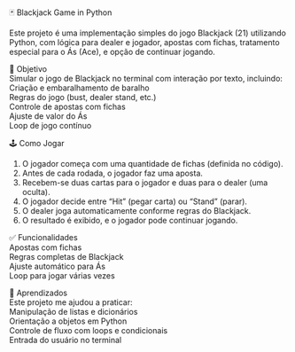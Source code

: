🃏 Blackjack Game in Python  

Este projeto é uma implementação simples do jogo Blackjack (21) utilizando Python, com lógica para dealer e jogador, apostas com fichas, tratamento especial para o Ás (Ace), e opção de continuar jogando.  

🎯 Objetivo  
Simular o jogo de Blackjack no terminal com interação por texto, incluindo:  
Criação e embaralhamento de baralho  
Regras do jogo (bust, dealer stand, etc.)  
Controle de apostas com fichas  
Ajuste de valor do Ás  
Loop de jogo contínuo  

🕹️ Como Jogar
1. O jogador começa com uma quantidade de fichas (definida no código).  
2. Antes de cada rodada, o jogador faz uma aposta.  
3. Recebem-se duas cartas para o jogador e duas para o dealer (uma oculta).  
4. O jogador decide entre “Hit” (pegar carta) ou “Stand” (parar).  
5. O dealer joga automaticamente conforme regras do Blackjack.  
6. O resultado é exibido, e o jogador pode continuar jogando.
  
✅ Funcionalidades  
Apostas com fichas  
Regras completas de Blackjack  
Ajuste automático para Ás  
Loop para jogar várias vezes  

📌 Aprendizados  
Este projeto me ajudou a praticar:  
Manipulação de listas e dicionários  
Orientação a objetos em Python  
Controle de fluxo com loops e condicionais  
Entrada do usuário no terminal  




